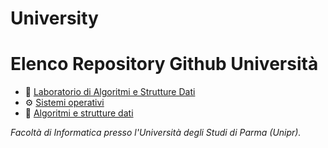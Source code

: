 # University

# Elenco Repository Github Università
- 💽 [Laboratorio di Algoritmi e Strutture Dati](https://yt3.googleusercontent.com/ytc/AGIKgqP77HffNlTSZza0Ms2R07MlY71MoHo-6gUvkZ4TDg=s900-c-k-c0x00ffffff-no-rj)
- ⚙️ [Sistemi operativi](https://github.com/osryde/progettoOS)
- 🧠 [Algoritmi e strutture dati](https://github.com/osryde/Sorting-Algorithms)

*Facoltà di Informatica presso l'Università degli Studi di Parma (Unipr).*
